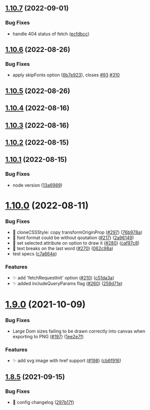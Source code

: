 ## [1.10.7](https://github.com/bubkoo/html-to-image/compare/v1.10.6...v1.10.7) (2022-09-01)


### Bug Fixes

* handle 404 status of fetch ([ecfdbcc](https://github.com/bubkoo/html-to-image/commit/ecfdbcc189771c3fe212ee2ce6f641495b0d650a))

## [1.10.6](https://github.com/bubkoo/html-to-image/compare/v1.10.5...v1.10.6) (2022-08-26)


### Bug Fixes

* apply skipFonts option ([6b7e923](https://github.com/bubkoo/html-to-image/commit/6b7e923ca6a82dddb409a8ab2cda24c469640014)), closes [#93](https://github.com/bubkoo/html-to-image/issues/93) [#310](https://github.com/bubkoo/html-to-image/issues/310)

## [1.10.5](https://github.com/bubkoo/html-to-image/compare/v1.10.4...v1.10.5) (2022-08-26)

## [1.10.4](https://github.com/bubkoo/html-to-image/compare/v1.10.3...v1.10.4) (2022-08-16)

## [1.10.3](https://github.com/bubkoo/html-to-image/compare/v1.10.2...v1.10.3) (2022-08-16)

## [1.10.2](https://github.com/bubkoo/html-to-image/compare/v1.10.1...v1.10.2) (2022-08-15)

## [1.10.1](https://github.com/bubkoo/html-to-image/compare/v1.10.0...v1.10.1) (2022-08-15)


### Bug Fixes

* node version ([13a6989](https://github.com/bubkoo/html-to-image/commit/13a6989d00440984ea631bb92cb484d3bedbfb02))

# [1.10.0](https://github.com/bubkoo/html-to-image/compare/v1.9.0...v1.10.0) (2022-08-11)


### Bug Fixes

* 🐛 cloneCSSStyle: copy transformOriginProp ([#297](https://github.com/bubkoo/html-to-image/issues/297)) ([76b978a](https://github.com/bubkoo/html-to-image/commit/76b978a943ee11ad78ef09f9b3363377baebcbb3))
* 🐛 font format could be without qoutation ([#217](https://github.com/bubkoo/html-to-image/issues/217)) ([2a96149](https://github.com/bubkoo/html-to-image/commit/2a9614966f636636be133d3e16d8fe93cf26db0d))
* 🐛 set selected attribute on option to draw it ([#280](https://github.com/bubkoo/html-to-image/issues/280)) ([caf97c8](https://github.com/bubkoo/html-to-image/commit/caf97c80a3b6ef6f7205d12ab59ef42c5ab2f071))
* 🐛 text breaks on the last word ([#270](https://github.com/bubkoo/html-to-image/issues/270)) ([062c98a](https://github.com/bubkoo/html-to-image/commit/062c98ab3491fb731d660780b1a0408e1f53549a))
* test specs ([c7a664e](https://github.com/bubkoo/html-to-image/commit/c7a664e8148bfa813391e124e33ba44c60e1cdae))


### Features

* ✨ add 'fetchRequestInit' option ([#210](https://github.com/bubkoo/html-to-image/issues/210)) ([c51da3a](https://github.com/bubkoo/html-to-image/commit/c51da3a5cc7421c530ffb7cbaa7b5009c677c2d8))
* ✨ added includeQueryParams flag ([#260](https://github.com/bubkoo/html-to-image/issues/260)) ([259d71e](https://github.com/bubkoo/html-to-image/commit/259d71e431445ba0c32bc081d9164fa094b4da32))

# [1.9.0](https://github.com/bubkoo/html-to-image/compare/v1.8.5...v1.9.0) (2021-10-09)


### Bug Fixes

* Large Dom sizes failing to be drawn correctly into canvas when exporting to PNG ([#197](https://github.com/bubkoo/html-to-image/issues/197)) ([1ee2e7f](https://github.com/bubkoo/html-to-image/commit/1ee2e7f366ccbaf247caefdcf479f52a2abd22bb))


### Features

* ✨ add svg image with href support ([#198](https://github.com/bubkoo/html-to-image/issues/198)) ([cb6f916](https://github.com/bubkoo/html-to-image/commit/cb6f91692fd0ff06852bf83751e0606df841f429))

## [1.8.5](https://github.com/bubkoo/html-to-image/compare/v1.8.4...v1.8.5) (2021-09-15)


### Bug Fixes

* 🐛 config changelog ([297b17f](https://github.com/bubkoo/html-to-image/commit/297b17f6e213c2278e7655dec3fd2444a3e705bf))
